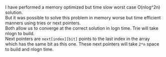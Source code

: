 I have performed a memory optimized but time slow worst case O(nlog^2n) solution.  
But it was possible to solve this problem in memory worse but time efficient manners using tries or next pointers.  
Both allow us to converge at the correct solution in logn time.
Trie will take nlogn to build.  
Next pointers are `next[index][bit]` points to the last index in the array which has the same bit as this one. These next pointers will take `2*n` space to build and nlogn time.
